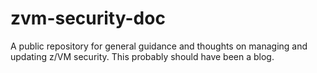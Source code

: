 # zvm-security-doc
A public repository for general guidance and thoughts on managing and updating z/VM security. This probably should have been a blog.
